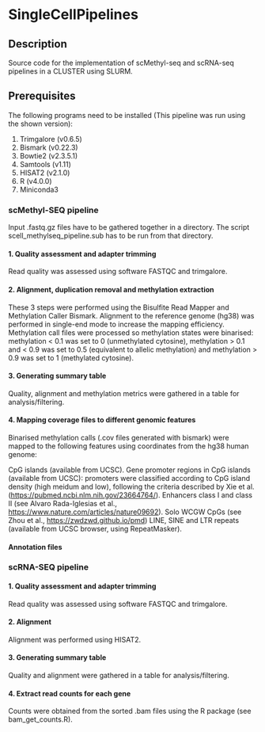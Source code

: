 # SingleCellPipelines
## Description
Source code for the implementation of scMethyl-seq and scRNA-seq pipelines in a CLUSTER using SLURM.
## Prerequisites
The following programs need to be installed (This pipeline was run using the shown version):
<ol>
<li>Trimgalore (v0.6.5)</li>
<li>Bismark (v0.22.3)</li>
<li>Bowtie2 (v2.3.5.1)</li>
 <li>Samtools (v1.11)</li>
 <li>HISAT2 (v2.1.0)</li>
 <li>R (v4.0.0)</li>
 <li>Miniconda3</li>
</ol>

### scMethyl-SEQ pipeline
Input .fastq.gz files have to be gathered together in a directory. The script scell_methylseq_pipeline.sub has to be run from that directory. 
#### 1. Quality assessment and adapter trimming
Read quality was assessed using software FASTQC and trimgalore.
#### 2. Alignment, duplication removal and methylation extraction
These 3 steps were performed using the Bisulfite Read Mapper and Methylation Caller Bismark. Alignment to the reference genome (hg38) was performed in single-end mode to increase the mapping efficiency.
Methylation call files were processed so methylation states were binarised: methylation < 0.1 was set to 0 (unmethylated cytosine), methylation > 0.1 and < 0.9 was set to 0.5 (equivalent to allelic methylation) and methylation > 0.9 was set to 1 (methylated cytosine).
#### 3. Generating summary table
Quality, alignment and methylation metrics were gathered in a table for analysis/filtering.
#### 4. Mapping coverage files to different genomic features
Binarised methylation calls (.cov files generated with bismark) were mapped to the following features using coordinates from the hg38 human genome:

CpG islands (available from UCSC). 
Gene promoter regions in CpG islands (available from UCSC): promoters were classified according to CpG island density (high meidum and low), following the criteria described by Xie et al. (https://pubmed.ncbi.nlm.nih.gov/23664764/).
Enhancers class I and class II (see Alvaro Rada-Iglesias et al., https://www.nature.com/articles/nature09692).
Solo WCGW CpGs (see Zhou et al., https://zwdzwd.github.io/pmd)
LINE, SINE and LTR repeats (available from UCSC browser, using RepeatMasker).

#### Annotation files


### scRNA-SEQ pipeline
#### 1. Quality assessment and adapter trimming
Read quality was assessed using software FASTQC and trimgalore.
#### 2. Alignment
Alignment was performed using HISAT2.
#### 3. Generating summary table
Quality and alignment were gathered in a table for analysis/filtering.
#### 4. Extract read counts for each gene
Counts were obtained from the sorted .bam files using the R package (see bam_get_counts.R).




